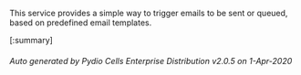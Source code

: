 






This service provides a simple way to trigger emails to be sent or queued, based on predefined email templates.

[:summary]

###### Auto generated by Pydio Cells Enterprise Distribution v2.0.5 on 1-Apr-2020
